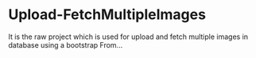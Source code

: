 # Upload-FetchMultipleImages
It is the raw project which is used for upload and fetch multiple images in database using a bootstrap From...
